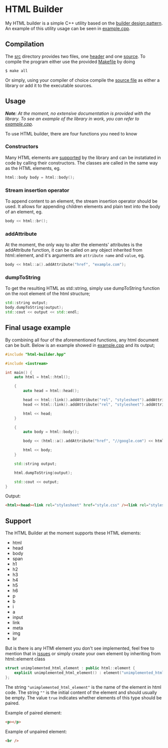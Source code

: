 # HTML Builder

My HTML builder is a simple C++ utility based on the [builder design pattern](https://en.wikipedia.org/wiki/Builder_pattern). An example of this utility usage can be seen in [example.cpp](example.cpp).

## Compilation

The [src](src) directory provides two files, one [header](src/html-builder.hpp) and one [source](src/html-builder.cpp). To compile the program either use the provided [Makefile](Makefile) by doing

```terminal
$ make all
```

Or simply, using your compiler of choice compile the [source file](src/html-builder.cpp) as either a library or add it to the executable sources.

## Usage

*__Note__: At the moment, no extensive documentation is provided with the library. To see an example of the library in work, you can refer to [example.cpp](example.cpp).*

To use HTML builder, there are four functions you need to know

### Constructors

Many HTML elements are [supported](#support) by the library and can be instatiated in code by calling their constructors. The classes are called in the same way as the HTML elements, eg.

```cpp
html::body body = html::body();
```

### Stream insertion operator

To append content to an element, the stream insertion operator should be used. It allows for appending children elements and plain text into the body of an element, eg.

```cpp
body << html::br();
```

### addAttribute

At the moment, the only way to alter the elements' attributes is the addAttribute function, it can be called on any object inherited from html::element, and it's arguments are `attribute name` and `value`, eg.

```cpp
body << html::a().addAttribute("href", "example.com");
```

### dumpToString

To get the resulting HTML as std::string, simply use dumpToString function on the root element of the html structure;

```cpp
std::string output;
body.dumpToString(output);
std::cout << output << std::endl;
```

## Final usage example

By combining all four of the aforementioned functions, any html document can be built. Below is an example showed in [example.cpp](example.cpp) and its output;

```cpp
#include "html-builder.hpp"

#include <iostream>

int main() {
	auto html = html::html();

	{
		auto head = html::head();

		head << html::link().addAttribute("rel", "stylesheet").addAttribute("href", "style.css");
		head << html::link().addAttribute("rel", "stylesheet").addAttribute("href", "index.css");

		html << head;
	}

	{
		auto body = html::body();

		body << (html::a().addAttribute("href", "//google.com") << html::img().addAttribute("src", "some_image.png"));

		html << body;
	}

	std::string output;

	html.dumpToString(output);

	std::cout << output;
}
```

Output:

```html
<html><head><link rel="stylesheet" href="style.css" /><link rel="stylesheet" href="index.css" /></head><body><a href="//google.com"><img src="some_image.png" /></a></body></html>
```

## Support

The HTML Builder at the moment supports these HTML elements:

- html
- head
- body
- span
- h1
- h2
- h3
- h4
- h5
- h6
- p
- b
- i
- a
- input
- link
- meta
- img
- br

But is there is any HTMl element you don't see implemented, feel free to mention that in [issues](https://github.com/doleckijakub/html-builder/issues) or simply create your own element by inheriting from html::element class

```cpp
struct unimplemented_html_element : public html::element {
	explicit unimplemented_html_element() : element("unimplemented_html_element", "", true) {}
};
```

The string `"unimplemented_html_element"` is the name of the element in html code.
The string `""` is the initial content of the element and should usually be empty.
The value `true` indicates whether elements of this type should be paired.

Example of paired element:
```html
<p></p>
```

Example of unpaired element:
```html
<br />
```